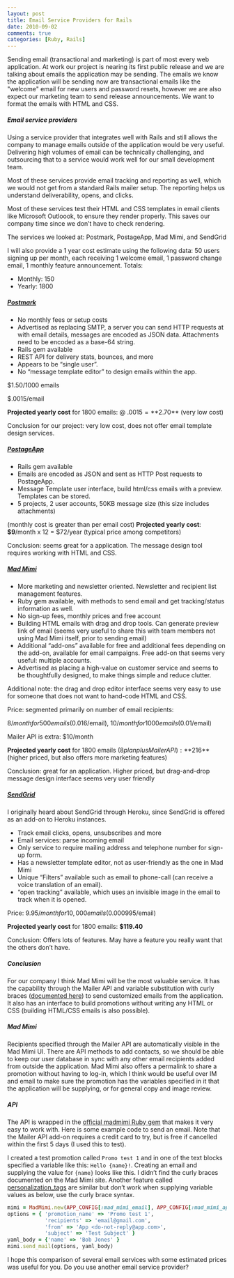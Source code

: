 ```yaml
---
layout: post
title: Email Service Providers for Rails
date: 2010-09-02
comments: true
categories: [Ruby, Rails]
---
```


Sending email (transactional and marketing) is part of most every web application. At work our project is nearing its first public release and we are talking about emails the application may be sending. The emails we know the application will be sending now are transactional emails like the "welcome" email for new users and password resets, however we are also expect our marketing team to send release announcements. We want to format the emails with HTML and CSS. 

##### Email service providers

Using a service provider that integrates well with Rails and still allows the company to manage emails outside of the application would be very useful. Delivering high volumes of email can be technically challenging, and outsourcing that to a service would work well for our small development team. 

Most of these services provide email tracking and reporting as well, which we would not get from a standard Rails mailer setup. The reporting helps us understand deliverability, opens, and clicks.

Most of these services test their HTML and CSS templates in email clients like Microsoft Outloook, to ensure they render properly. This saves our company time since we don’t have to check rendering.

The services we looked at: Postmark, PostageApp, Mad Mimi, and SendGrid

I will also provide a 1 year cost estimate using the following data:
50 users signing up per month, each receiving 1 welcome email, 1 password change email, 1 monthly feature announcement. Totals:

  - Monthly: 150
  - Yearly: 1800

##### [Postmark](http://postmarkapp.com/)

  - No monthly fees or setup costs
  - Advertised as replacing SMTP, a server you can send HTTP requests at with email details, messages are encoded as JSON data. Attachments need to be encoded as a base-64 string.
  - Rails gem available
  - REST API for delivery stats, bounces, and more
  - Appears to be “single user”.
  - No “message template editor” to design emails within the app.

$1.50/1000 emails

$.0015/email

**Projected yearly cost** for 1800 emails: @ $.0015 = **$2.70** (very low cost)

Conclusion for our project: very low cost, does not offer email template design services.

##### [PostageApp](http://postageapp.com/)

  - Rails gem available
  - Emails are encoded as JSON and sent as HTTP Post requests to PostageApp. 
  - Message Template user interface, build html/css emails with a preview. Templates can be stored.
   - 5 projects, 2 user accounts, 50KB message size (this size includes attachments)

(monthly cost is greater than per email cost)
**Projected yearly cost**: **$9**/month x 12 = $72/year (typical price among competitors)

Conclusion: seems great for a application. The message design tool requires working with HTML and CSS.

##### [Mad Mimi](http://madmimi.com/)

  - More marketing and newsletter oriented. Newsletter and recipient list management features. 
  - Ruby gem available, with methods to send email and get tracking/status information as well.
  - No sign-up fees, monthly prices and free account
  - Building HTML emails with drag and drop tools. Can generate preview link of email (seems very useful to share this with team members not using Mad Mimi itself, prior to sending email)
  - Additional “add-ons” available for free and additional fees depending on the add-on, available for email campaigns. Free add-on that seems very useful: multiple accounts.
  - Advertised as placing a high-value on customer service and seems to be thoughtfully designed, to make things simple and reduce clutter.

Additional note: the drag and drop editor interface seems very easy to use for someone that does not want to hand-code HTML and CSS.

Price: segmented primarily on number of email recipients:

$8/month for 500 emails ($0.016/email), $10/month for 1000 emails ($0.01/email)

Mailer API is extra: $10/month

**Projected yearly cost** for 1800 emails ($8 plan plus Mailer API): **$216**  (higher priced, but also offers more marketing features)

Conclusion: great for an application. Higher priced, but drag-and-drop message design interface seems very user friendly

##### [SendGrid](http://sendgrid.com/)

I originally heard about SendGrid through Heroku, since SendGrid is offered as an add-on to Heroku instances.
  - Track email clicks, opens, unsubscribes and more
  - Email services: parse incoming email
  - Only service to require mailing address and telephone number for sign-up form.
  - Has a newsletter template editor, not as user-friendly as the one in Mad Mimi
  - Unique “Filters” available such as email to phone-call (can receive a voice translation of an email).
  - “open tracking” available, which uses an invisible image in the email to track when it is opened.

Price: $9.95/month for 10,000 emails ($0.000995/email)

**Projected yearly cost** for 1800 emails: **$119.40**

Conclusion: Offers lots of features. May have a feature you really want that the others don’t have.

##### Conclusion

For our company I think Mad Mimi will be the most valuable service. It has the capability through the Mailer API and variable substitution with curly braces ([documented here](http://garbageburrito.com/blog/entry/235921/outsource-your-email-notifications-with-madmimis-mailer-api)) to send customized emails from the application. It also has an interface to build promotions without writing any HTML or CSS (building HTML/CSS emails is also possible).

##### Mad Mimi

Recipients specified through the Mailer API are automatically visible in the Mad Mimi UI. There are API methods to add contacts, so we should be able to keep our user database in sync with any other email recipients added from outside the application. Mad Mimi also offers a permalink to share a promotion without having to log-in, which I think would be useful over IM and email to make sure the promotion has the variables specified in it that the application will be supplying, or for general copy and image review.

##### API

The API is wrapped in the [official madmimi Ruby gem](http://github.com/madmimi/madmimi-gem) that makes it very easy to work with. Here is some example code to send an email. Note that the Mailer API add-on requires a credit card to try, but is free if cancelled within the first 5 days (I used this to test).

I created a test promotion called `Promo test 1` and in one of the text blocks specified a variable like this: `Hello {name}!`. Creating an email and supplying the value for `{name}` looks like this. I didn’t find the curly braces documented on the Mad Mimi site. Another feature called [personalization_tags](http://help.madmimi.com/personalization-tag/) are similar but don’t work when supplying variable values as below, use the curly brace syntax.

``` ruby
mimi = MadMimi.new(APP_CONFIG[:mad_mimi_email], APP_CONFIG[:mad_mimi_api_key])
options = { 'promotion_name' => 'Promo test 1', 
            'recipients' => 'email@gmail.com', 
            'from' => 'App <do-not-reply@app.com>', 
            'subject' => 'Test Subject' }
yaml_body = {'name' => 'Bob Jones' }
mimi.send_mail(options, yaml_body)
```


I hope this comparison of several email services with some estimated prices was useful for you. Do you use another email service provider?